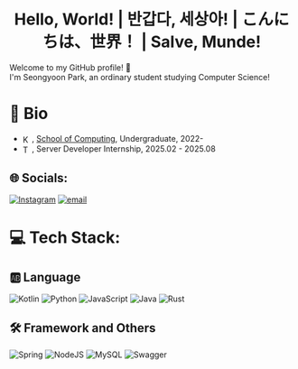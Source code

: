 <div align="center">
  
# Hello, World! | 반갑다, 세상아! | こんにちは、世界！ | Salve, Munde!

</div>

Welcome to my GitHub profile! 🚀  
I'm Seongyoon Park, an ordinary student studying Computer Science!

# 🌱 Bio  
- <a href="https://kaist.ac.kr/" target="_blank"><img src="https://kaist.ac.kr/site/kr/img/layout/logo.svg" alt="KAIST(Korea Advanced Institute of Science and Technology)" style="height:16px; vertical-align:middle;" /></a>, [School of Computing](https://cs.kaist.ac.kr/), Undergraduate, 2022-
- <a href="https://www.tossbank.com/" target="_blank"><img src="https://static.toss.im/logos/svg/logo-bank.svg" alt="TossBank" style="height:16px; vertical-align:middle;" /></a>, Server Developer Internship, 2025.02 - 2025.08


## 🌐 Socials:
[![Instagram](https://img.shields.io/badge/Instagram-%23E4405F.svg?logo=Instagram&logoColor=white)](https://instagram.com/sypark0524) [![email](https://img.shields.io/badge/Email-D14836?logo=gmail&logoColor=white)](mailto:helloyuni101@kaist.ac.kr) 

# 💻 Tech Stack:
## 🆎 Language

![Kotlin](https://img.shields.io/badge/kotlin-%237F52FF.svg?style=for-the-badge&logo=kotlin&logoColor=white) 
![Python](https://img.shields.io/badge/python-3670A0?style=for-the-badge&logo=python&logoColor=ffdd54) 
![JavaScript](https://img.shields.io/badge/javascript-%23323330.svg?style=for-the-badge&logo=javascript&logoColor=%23F7DF1E) 
![Java](https://img.shields.io/badge/java-%23ED8B00.svg?style=for-the-badge&logo=openjdk&logoColor=white) 
![Rust](https://img.shields.io/badge/rust-%23000000.svg?style=for-the-badge&logo=rust&logoColor=white) 

## 🛠️ Framework and Others

![Spring](https://img.shields.io/badge/spring-%236DB33F.svg?style=for-the-badge&logo=spring&logoColor=white) 
![NodeJS](https://img.shields.io/badge/node.js-6DA55F?style=for-the-badge&logo=node.js&logoColor=white) 
![MySQL](https://img.shields.io/badge/mysql-4479A1.svg?style=for-the-badge&logo=mysql&logoColor=white) 
![Swagger](https://img.shields.io/badge/-Swagger-%23Clojure?style=for-the-badge&logo=swagger&logoColor=white)
